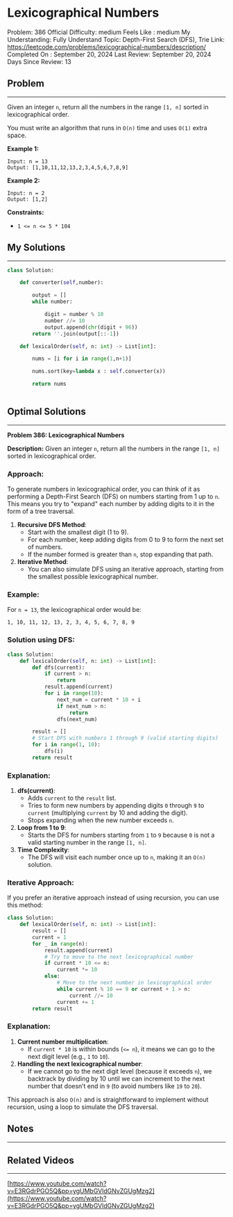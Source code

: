 # Lexicographical Numbers

Problem: 386
Official Difficulty: medium
Feels Like : medium
My Understanding: Fully Understand
Topic: Depth-First Search (DFS), Trie
Link: https://leetcode.com/problems/lexicographical-numbers/description/
Completed On : September 20, 2024
Last Review: September 20, 2024
Days Since Review: 13

## Problem

---

Given an integer `n`, return all the numbers in the range `[1, n]` sorted in lexicographical order.

You must write an algorithm that runs in `O(n)` time and uses `O(1)` extra space.

**Example 1:**

```
Input: n = 13
Output: [1,10,11,12,13,2,3,4,5,6,7,8,9]
```

**Example 2:**

```
Input: n = 2
Output: [1,2]
```

**Constraints:**

- `1 <= n <= 5 * 104`

## My Solutions

---

```python
class Solution:

    def converter(self,number):

        output = []
        while number:

            digit = number % 10
            number //= 10
            output.append(chr(digit + 96))
        return ''.join(output[::-1])

    def lexicalOrder(self, n: int) -> List[int]:

        nums = [i for i in range(1,n+1)]

        nums.sort(key=lambda x : self.converter(x))

        return nums
```

```python

```

## Optimal Solutions

---

**Problem 386: Lexicographical Numbers**

**Description:**
Given an integer `n`, return all the numbers in the range `[1, n]` sorted in lexicographical order.

### Approach:

To generate numbers in lexicographical order, you can think of it as performing a Depth-First Search (DFS) on numbers starting from 1 up to `n`. This means you try to "expand" each number by adding digits to it in the form of a tree traversal.

1. **Recursive DFS Method**:
    - Start with the smallest digit (1 to 9).
    - For each number, keep adding digits from 0 to 9 to form the next set of numbers.
    - If the number formed is greater than `n`, stop expanding that path.
2. **Iterative Method**:
    - You can also simulate DFS using an iterative approach, starting from the smallest possible lexicographical number.

### Example:

For `n = 13`, the lexicographical order would be:

```
1, 10, 11, 12, 13, 2, 3, 4, 5, 6, 7, 8, 9

```

### Solution using DFS:

```python
class Solution:
    def lexicalOrder(self, n: int) -> List[int]:
        def dfs(current):
            if current > n:
                return
            result.append(current)
            for i in range(10):
                next_num = current * 10 + i
                if next_num > n:
                    return
                dfs(next_num)

        result = []
        # Start DFS with numbers 1 through 9 (valid starting digits)
        for i in range(1, 10):
            dfs(i)
        return result

```

### Explanation:

1. **dfs(current)**:
    - Adds `current` to the `result` list.
    - Tries to form new numbers by appending digits `0` through `9` to `current` (multiplying `current` by 10 and adding the digit).
    - Stops expanding when the new number exceeds `n`.
2. **Loop from 1 to 9**:
    - Starts the DFS for numbers starting from `1` to `9` because `0` is not a valid starting number in the range `[1, n]`.
3. **Time Complexity**:
    - The DFS will visit each number once up to `n`, making it an `O(n)` solution.

### Iterative Approach:

If you prefer an iterative approach instead of using recursion, you can use this method:

```python
class Solution:
    def lexicalOrder(self, n: int) -> List[int]:
        result = []
        current = 1
        for _ in range(n):
            result.append(current)
            # Try to move to the next lexicographical number
            if current * 10 <= n:
                current *= 10
            else:
                # Move to the next number in lexicographical order
                while current % 10 == 9 or current + 1 > n:
                    current //= 10
                current += 1
        return result

```

### Explanation:

1. **Current number multiplication**:
    - If `current * 10` is within bounds (`<= n`), it means we can go to the next digit level (e.g., `1` to `10`).
2. **Handling the next lexicographical number**:
    - If we cannot go to the next digit level (because it exceeds `n`), we backtrack by dividing by 10 until we can increment to the next number that doesn’t end in `9` (to avoid numbers like `19` to `20`).

This approach is also `O(n)` and is straightforward to implement without recursion, using a loop to simulate the DFS traversal.

## Notes

---

 

## Related Videos

---

[https://www.youtube.com/watch?v=E3RGdrPGO5Q&pp=ygUMbGVldGNvZGUgMzg2](https://www.youtube.com/watch?v=E3RGdrPGO5Q&pp=ygUMbGVldGNvZGUgMzg2)